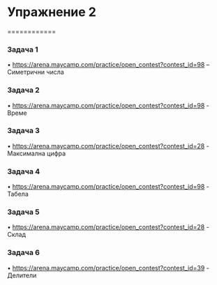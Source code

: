 # Упражнение 2 

============

### Задача 1 ###

•	https://arena.maycamp.com/practice/open_contest?contest_id=98 – Симетрични числа

### Задача 2 ###

•	https://arena.maycamp.com/practice/open_contest?contest_id=98 - Време

### Задача 3 ###

•	https://arena.maycamp.com/practice/open_contest?contest_id=28 - Максимална цифра

### Задача 4 ###
 
•	https://arena.maycamp.com/practice/open_contest?contest_id=98 - Табела

### Задача 5 ###

•	https://arena.maycamp.com/practice/open_contest?contest_id=28 - Склад

### Задача 6 ### 

•	https://arena.maycamp.com/practice/open_contest?contest_id=39 - Делители

